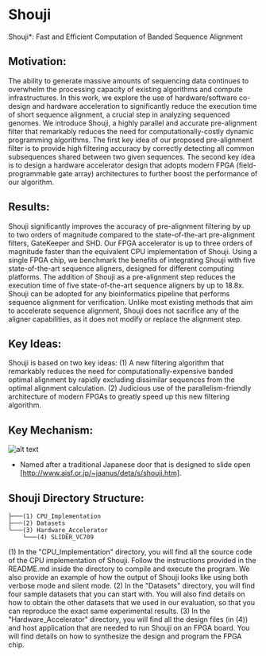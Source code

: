 # Shouji
Shouji*: Fast and Efficient Computation of Banded Sequence Alignment


## Motivation:
The ability to generate massive amounts of sequencing data continues to overwhelm the processing capacity of existing algorithms and compute infrastructures. In this work, we explore the use of hardware/software co-design and hardware acceleration to significantly reduce the execution time of short sequence alignment, a crucial step in analyzing sequenced genomes. We introduce Shouji, a highly parallel and accurate pre-alignment filter that remarkably reduces the need for computationally-costly dynamic programming algorithms. The first key idea of our proposed pre-alignment filter is to provide high filtering accuracy by correctly detecting all common subsequences shared between two given sequences. The second key idea is to design a hardware accelerator design that adopts modern FPGA (field-programmable gate array) architectures to further boost the performance of our algorithm.

## Results: 
Shouji significantly improves the accuracy of pre-alignment filtering by up to two orders of magnitude compared to the state-of-the-art pre-alignment filters, GateKeeper and SHD. Our FPGA accelerator is up to three orders of magnitude faster than the equivalent CPU implementation of Shouji. Using a single FPGA chip, we benchmark the benefits of integrating Shouji with five state-of-the-art sequence aligners, designed for different computing platforms. The addition of Shouji as a pre-alignment step reduces the execution time of five state-of-the-art sequence aligners by up to 18.8x. Shouji can be adopted for any bioinformatics pipeline that performs sequence alignment for verification. Unlike most existing methods that aim to accelerate sequence alignment, Shouji does not sacrifice any of the aligner capabilities, as it does not modify or replace the alignment step.

## Key Ideas:
Shouji is based on two key ideas: (1) A new filtering algorithm that remarkably reduces the need for computationally-expensive banded optimal alignment by rapidly excluding dissimilar sequences from the optimal alignment calculation. (2) Judicious use of the parallelism-friendly architecture of modern FPGAs to greatly speed up this new filtering algorithm.

## Key Mechanism:
![alt text](https://github.com/BilkentCompGen/Shoji/blob/master/Figure1-GitHub.png)

* Named after a traditional Japanese door that is designed to slide open [http://www.aisf.or.jp/~jaanus/deta/s/shouji.htm].

## Shouji Directory Structure:
```
├───(1) CPU_Implementation
├───(2) Datasets
└───(3) Hardware_Accelerator
    └───(4) SLIDER_VC709
```            
(1) In the "CPU_Implementation" directory, you will find all the source code of the CPU implementation of Shouji. Follow the instructions provided in the README.md inside the directory to compile and execute the program. We also provide an example of how the output of Shouji looks like using both verbose mode and silent mode.
(2) In the "Datasets" directory, you will find four sample datasets that you can start with. You will also find details on how to obtain the other datasets that we used in our evaluation, so that you can reproduce the exact same experimental results.
(3) In the "Hardware_Accelerator" directory, you will find all the design files (in (4)) and host application that are needed to run Shouji on an FPGA board. You will find details on how to synthesize the design and program the FPGA chip.
